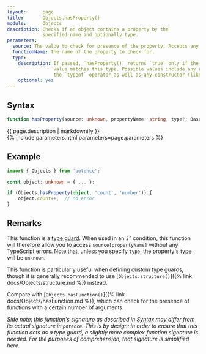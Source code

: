 ```yaml
---
layout:      page
title:       Objects.hasProperty()
module:      Objects
description: Checks if an object contains a property by the
             specified name and optionally type.
parameters:
  source: The value to check for presence of the property. Accepts any type.
  functionName: The name of the property to check for.
  type:
    description: If passed, `hasProperty()` returns `true` only if the property
                 value matches this type. Possible values include any result of
                 the `typeof` operator as well as any constructor (like `Date`).
    optional: yes
---
```

## Syntax

```ts
function hasProperty(source: unknown, propertyName: string, type?: BaseType | Constructor): boolean
```

<div class="description">{{ page.description | markdownify }}</div>
{% include parameters.html parameters=page.parameters %}

## Example

```ts
import { Objects } from 'potence';

const object: unknown = { ... };

if (Objects.hasProperty(object, 'count', 'number')) {
    object.count++;  // no error
}
```

## Remarks

This function is a
[type guard](https://www.typescriptlang.org/docs/handbook/advanced-types.html#user-defined-type-guards).
When used in an `if` condition, this function will therefore allow you to access
`source[propertyName]` without any TypeScript errors. Note that, unless you
specify `type`, the property's type will be `unknown`.

This function is particularly useful when defining custom type guards, though it
is generally recommended to use [`Objects.structure()`]({% link
docs/Objects/structure.md %}) instead.

Compare with [`Objects.hasFunction()`]({% link docs/Objects/hasFunction.md %}),
which can check for the presence of functions with a certain number of
arguments.

*Side note: this function's signature as described in [Syntax](#syntax) may
differ from its actual signature in `potence`. This is by design: in order to
ensure that this function acts as a type guard, a slightly more complex function
signature is needed. For the purposes of comprehension, that signature is
simplified here.*
